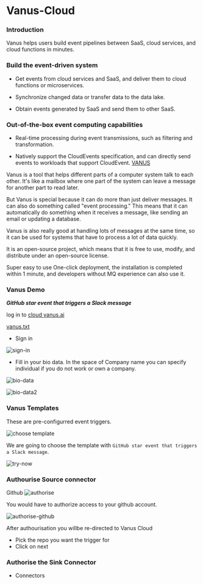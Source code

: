 # Vanus-Cloud 

### Introduction

Vanus helps users build event pipelines between SaaS, cloud services, and cloud functions in minutes.

### Build the event-driven system

- Get events from cloud services and SaaS, and deliver them to cloud functions or microservices.

- Synchronize changed data or transfer data to the data lake.

- Obtain events generated by SaaS and send them to other SaaS.

### Out-of-the-box event computing capabilities

- Real-time processing during event transmissions, such as filtering and transformation.

- Natively support the CloudEvents specification, and can directly send events to workloads that support CloudEvent. [VANUS](https://github.com/vanus-labs/vanus)

Vanus is a tool that helps different parts of a computer system talk to each other. It's like a mailbox where one part of the system can leave a message for another part to read later.

But Vanus is special because it can do more than just deliver messages. It can also do something called "event processing." This means that it can automatically do something when it receives a message, like sending an email or updating a database.

Vanus is also really good at handling lots of messages at the same time, so it can be used for systems that have to process a lot of data quickly.

It is an open-source project, which means that it is free to use, modify, and distribute under an open-source license.

Super easy to use
One-click deployment, the installation is completed within 1 minute, and developers without MQ experience can also use it.

### Vanus Demo

***GitHub star event that triggers a Slack message***

log in to [cloud vanus.ai](https://www.vanus.ai/)

[vanus.txt](https://github.com/Jobijollof/Vanus-Cloud/files/11136546/vanus.txt)

- Sign in

![sign-in](https://user-images.githubusercontent.com/113374279/229461551-858a8488-c56e-454b-ad4f-ce34ec395862.png)

- Fill in your bio data. In the space of Company name you can specify individual if you do not work or own a company.


![bio-data](https://user-images.githubusercontent.com/113374279/229462123-df645679-1b01-452c-843d-8fbf965f61e6.png)


![bio-data2](https://user-images.githubusercontent.com/113374279/229463131-616faaf5-315b-4b0e-a329-980a2f9992a2.png)

### Vanus Templates

These are pre-configurred event triggers.
 
 ![choose template](https://user-images.githubusercontent.com/113374279/229463718-359e3d06-7e3e-44c9-9d91-cad7a455ba01.png)
 
 We are going to choose the template with `GitHub star event that triggers a Slack message`. 
 
 ![try-now](https://user-images.githubusercontent.com/113374279/229466681-1d628843-5c04-457a-a4a2-51e4496a30b7.png)
 
 ### Authourise Source connector
 Github
 ![authorise](https://user-images.githubusercontent.com/113374279/229470662-4932f154-2027-4f0c-b86e-0a3d3e6fca70.png)

 
 You would have to authorize access to your github account.
 
 ![authorise-github](https://user-images.githubusercontent.com/113374279/229470273-f93a5748-a3ea-491b-a83f-4e1a01f9e57b.png)
 
 After authourisation you willbe re-directed to Vanus Cloud
 
 - Pick the repo you want the trigger for
 - Click on next
 
 ### Authorise the Sink Connector
 
 

 



- Connectors
